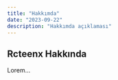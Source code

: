 ```yaml
---
title: "Hakkımda"
date: "2023-09-22"
description: "Hakkımda açıklaması"
---
```


## Rcteenx Hakkında

Lorem...

